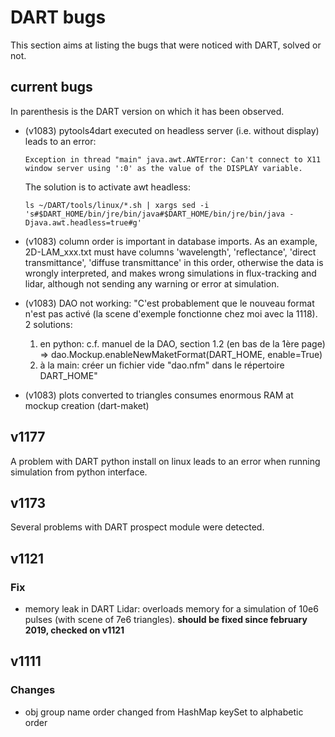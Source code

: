 # DART bugs
This section aims at listing the bugs that were noticed with DART, solved or not.

## current bugs
In parenthesis is the DART version on which it has been observed.

* (v1083) pytools4dart executed on headless server (i.e. without display) leads to an error:

    `Exception in thread "main" java.awt.AWTError: Can't connect to X11 window server using ':0' as the value of the DISPLAY variable.`
     
     The solution is to activate awt headless:
     
     `ls ~/DART/tools/linux/*.sh | xargs sed -i 's#$DART_HOME/bin/jre/bin/java#$DART_HOME/bin/jre/bin/java -Djava.awt.headless=true#g'`
     

 

 
* (v1083) column order is important in database imports. 
As an example, 2D-LAM_xxx.txt must have columns 'wavelength', 'reflectance', 'direct transmittance', 'diffuse transmittance' 
in this order, otherwise the data is wrongly interpreted, and makes wrong simulations in flux-tracking and lidar,
 although not sending any warning or error at simulation.

* (v1083) DAO not working:
    "C'est probablement que le nouveau format n'est pas activé (la scene d'exemple fonctionne chez moi avec la 1118). 2 solutions:
    1) en python: c.f. manuel de la DAO, section 1.2 (en bas de la 1ère page) => dao.Mockup.enableNewMaketFormat(DART_HOME, enable=True)
    2) à la main: créer un fichier vide "dao.nfm" dans le répertoire DART_HOME"

* (v1083) plots converted to triangles consumes enormous RAM at mockup creation (dart-maket)
 

## v1177
A problem with DART python install on linux leads to an error when running simulation from python interface.  

## v1173

Several problems with DART prospect module were detected.

## v1121
### Fix
* memory leak in DART Lidar: overloads memory for a simulation of 10e6 pulses (with scene of 7e6 triangles).
  **should be fixed since february 2019, checked on v1121**

## v1111
### Changes
* obj group name order changed from HashMap keySet to alphabetic order


